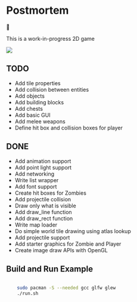 # Postmortem

:zombie:

This is a work-in-progress 2D game

![](postmortem.gif)

## TODO

- Add tile properties
- Add collision between entities
- Add objects
- Add building blocks
- Add chests
- Add basic GUI
- Add melee weapons
- Define hit box and collision boxes for player

## DONE

- Add animation support
- Add point light support
- Add networking
- Write list wrapper
- Add font support
- Create hit boxes for Zombies
- Add projectile collision
- Draw only what is visible
- Add draw\_line function
- Add draw\_rect function
- Write map loader
- Do simple world tile drawing using atlas lookup
- Add projectile support
- Add starter graphics for Zombie and Player
- Create image draw APIs with OpenGL

## Build and Run Example

```bash

    sudo pacman -S --needed gcc glfw glew
    ./run.sh


